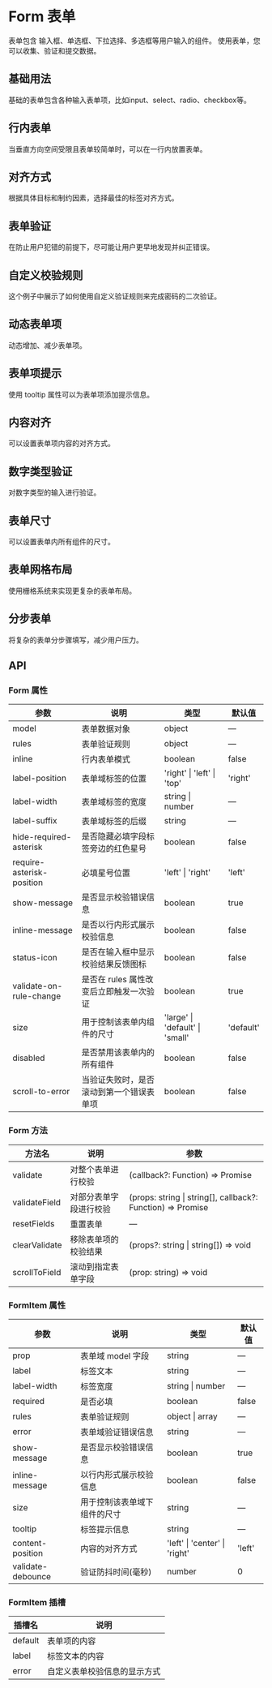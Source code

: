 # Form 表单

表单包含 输入框、单选框、下拉选择、多选框等用户输入的组件。 使用表单，您可以收集、验证和提交数据。

## 基础用法

基础的表单包含各种输入表单项，比如input、select、radio、checkbox等。

<demo src="../demos/form/form-01-base.vue"></demo>

## 行内表单

当垂直方向空间受限且表单较简单时，可以在一行内放置表单。

<demo src="../demos/form/form-02-inline.vue"></demo>

## 对齐方式

根据具体目标和制约因素，选择最佳的标签对齐方式。

<demo src="../demos/form/form-03-align.vue"></demo>

## 表单验证

在防止用户犯错的前提下，尽可能让用户更早地发现并纠正错误。

<demo src="../demos/form/form-04-validate.vue"></demo>

## 自定义校验规则

这个例子中展示了如何使用自定义验证规则来完成密码的二次验证。

<demo src="../demos/form/form-05-custom-validate.vue"></demo>

## 动态表单项

动态增加、减少表单项。

<demo src="../demos/form/form-06-dynamic.vue"></demo>

## 表单项提示

使用 tooltip 属性可以为表单项添加提示信息。

<demo src="../demos/form/form-07-tooltip.vue"></demo>

## 内容对齐

可以设置表单项内容的对齐方式。

<demo src="../demos/form/form-08-content-align.vue"></demo>

## 数字类型验证

对数字类型的输入进行验证。

<demo src="../demos/form/form-09-number-validate.vue"></demo>

## 表单尺寸

可以设置表单内所有组件的尺寸。

<demo src="../demos/form/form-10-size.vue"></demo>

## 表单网格布局

使用栅格系统来实现更复杂的表单布局。

<demo src="../demos/form/form-11-grid.vue"></demo>

## 分步表单

将复杂的表单分步骤填写，减少用户压力。

<!-- <demo src="../demos/form/form-12-steps.vue"></demo> -->

## API

### Form 属性

| 参数 | 说明 | 类型 | 默认值 |
| --- | --- | --- | --- |
| model | 表单数据对象 | object | — |
| rules | 表单验证规则 | object | — |
| inline | 行内表单模式 | boolean | false |
| label-position | 表单域标签的位置 | 'right' \| 'left' \| 'top' | 'right' |
| label-width | 表单域标签的宽度 | string \| number | — |
| label-suffix | 表单域标签的后缀 | string | — |
| hide-required-asterisk | 是否隐藏必填字段标签旁边的红色星号 | boolean | false |
| require-asterisk-position | 必填星号位置 | 'left' \| 'right' | 'left' |
| show-message | 是否显示校验错误信息 | boolean | true |
| inline-message | 是否以行内形式展示校验信息 | boolean | false |
| status-icon | 是否在输入框中显示校验结果反馈图标 | boolean | false |
| validate-on-rule-change | 是否在 rules 属性改变后立即触发一次验证 | boolean | true |
| size | 用于控制该表单内组件的尺寸 | 'large' \| 'default' \| 'small' | 'default' |
| disabled | 是否禁用该表单内的所有组件 | boolean | false |
| scroll-to-error | 当验证失败时，是否滚动到第一个错误表单项 | boolean | false |

### Form 方法

| 方法名 | 说明 | 参数 |
| --- | --- | --- |
| validate | 对整个表单进行校验 | (callback?: Function) => Promise |
| validateField | 对部分表单字段进行校验 | (props: string \| string[], callback?: Function) => Promise |
| resetFields | 重置表单 | — |
| clearValidate | 移除表单项的校验结果 | (props?: string \| string[]) => void |
| scrollToField | 滚动到指定表单字段 | (prop: string) => void |

### FormItem 属性

| 参数 | 说明 | 类型 | 默认值 |
| --- | --- | --- | --- |
| prop | 表单域 model 字段 | string | — |
| label | 标签文本 | string | — |
| label-width | 标签宽度 | string \| number | — |
| required | 是否必填 | boolean | false |
| rules | 表单验证规则 | object \| array | — |
| error | 表单域验证错误信息 | string | — |
| show-message | 是否显示校验错误信息 | boolean | true |
| inline-message | 以行内形式展示校验信息 | boolean | false |
| size | 用于控制该表单域下组件的尺寸 | string | — |
| tooltip | 标签提示信息 | string | — |
| content-position | 内容的对齐方式 | 'left' \| 'center' \| 'right' | 'left' |
| validate-debounce | 验证防抖时间(毫秒) | number | 0 |

### FormItem 插槽

| 插槽名 | 说明 |
| --- | --- |
| default | 表单项的内容 |
| label | 标签文本的内容 |
| error | 自定义表单校验信息的显示方式 | 